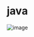 # java

![image](https://github.com/Sinuosa/java/assets/146893441/3f83e1a5-8186-46be-bca8-95ef08c407ee)
